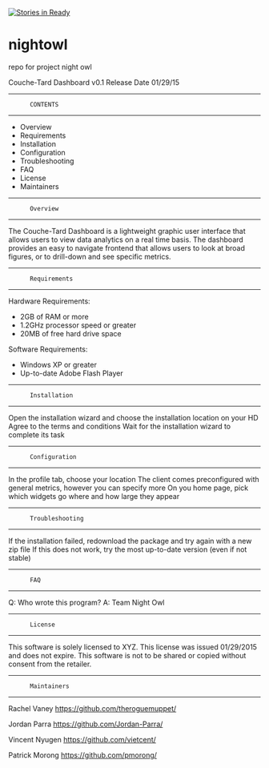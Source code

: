 [![Stories in Ready](https://badge.waffle.io/jordan-parra/nightowl.png?label=ready&title=Ready)](https://waffle.io/jordan-parra/nightowl)
# nightowl
repo for project night owl

Couche-Tard Dashboard v0.1 Release Date 01/29/15

-------------------------------
          CONTENTS
-------------------------------
   
 * Overview 
 * Requirements
 * Installation
 * Configuration
 * Troubleshooting
 * FAQ
 * License 
 * Maintainers
 
-------------------------------
          Overview 
-------------------------------

The Couche-Tard Dashboard is a lightweight graphic user interface that allows
users to view data analytics on a real time basis. The dashboard provides
an easy to navigate frontend that allows users to look at broad figures, 
or to drill-down and see specific metrics. 

-------------------------------
          Requirements
-------------------------------

Hardware Requirements:
 * 2GB of RAM or more
 * 1.2GHz processor speed or greater
 * 20MB of free hard drive space
 
Software Requirements:
 * Windows XP or greater
 * Up-to-date Adobe Flash Player 
 
-------------------------------
          Installation
-------------------------------

Open the installation wizard and choose the installation location on your HD
Agree to the terms and conditions
Wait for the installation wizard to complete its task

-------------------------------
          Configuration
-------------------------------

In the profile tab, choose your location
The client comes preconfigured with general metrics, however you can specify more
On you home page, pick which widgets go where and how large they appear

-------------------------------
          Troubleshooting
-------------------------------

If the installation failed, redownload the package and try again with a new zip file
If this does not work, try the most up-to-date version (even if not stable)

-------------------------------
          FAQ
-------------------------------

Q: Who wrote this program? 
A: Team Night Owl

-------------------------------
          License
-------------------------------

This software is solely licensed to XYZ. This license was issued 01/29/2015 and does not expire.
This software is not to be shared or copied without consent from the retailer.

-------------------------------
          Maintainers
-------------------------------

Rachel Vaney https://github.com/theroguemuppet/

Jordan Parra https://github.com/Jordan-Parra/

Vincent Nyugen https://github.com/vietcent/

Patrick Morong https://github.com/pmorong/
